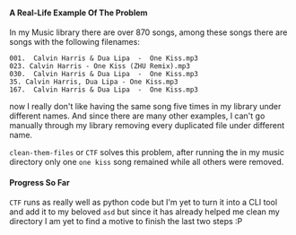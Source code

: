 #### A Real-Life Example Of The Problem

In my Music library there are over 870 songs, among these songs there are songs with the following filenames:

```
001.  Calvin Harris & Dua Lipa  -  One Kiss.mp3
023. Calvin Harris - One Kiss (ZHU Remix).mp3
030.  Calvin Harris & Dua Lipa  -  One Kiss.mp3
35. Calvin Harris, Dua Lipa - One Kiss.mp3
167.  Calvin Harris & Dua Lipa  -  One Kiss.mp3
```

now I really don't like having the same song five times in my library under different names. And since there are many other examples, I can't go manually through my library removing every duplicated file under different name.  

```clean-them-files``` or  ```CTF``` solves this problem, after running the in my music directory only one ```one kiss``` song remained while all others were removed.



#### Progress So Far

```CTF``` runs as really well as python code but I'm yet to turn it into a CLI tool and add it to my beloved ```asd``` but since it has already helped me clean my directory I  am yet to find a motive to finish the last two steps :P 

